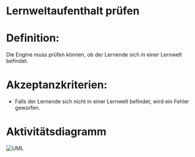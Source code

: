 # Lernweltaufenthalt prüfen


# Definition:
Die Engine muss prüfen können, ob der Lernende sich in einer Lernwelt befindet.


# Akzeptanzkriterien:
- Falls der Lernende sich nicht in einer Lernwelt befindet, wird ein Fehler geworfen.


# Aktivitätsdiagramm
![UML](imageEngineIsUserInLearningWorld.png)
